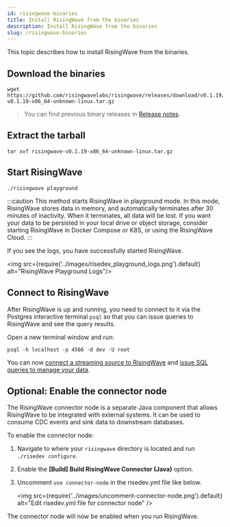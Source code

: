 ```yaml
---
id: risingwave-binaries
title: Install RisingWave from the binaries
description: Install RisingWave from the binaries
slug: /risingwave-binaries
---
```


This topic describes how to install RisingWave from the binaries.

## Download the binaries

```shell
wget https://github.com/risingwavelabs/risingwave/releases/download/v0.1.19/risingwave-v0.1.19-x86_64-unknown-linux.tar.gz
```

> You can find previous binary releases in [Release notes](/release-notes.md).

## Extract the tarball

```shell
tar xvf risingwave-v0.1.19-x86_64-unknown-linux.tar.gz
```

## Start RisingWave

```shell
./risingwave playground
```

:::caution
This method starts RisingWave in playground mode. In this mode, RisingWave stores data in memory, and automatically terminates after 30 minutes of inactivity. When it terminates, all data will be lost.
If you want your data to be persisted in your local drive or object storage, consider starting RisingWave in Docker Compose or K8S, or using the RisingWave Cloud.
:::

If you see the logs, you have successfully started RisingWave.

<img src={require('../images/risedev_playground_logs.png').default} alt="RisingWave Playground Logs"/>

## Connect to RisingWave

After RisingWave is up and running, you need to connect to it via the Postgres interactive terminal `psql` so that you can issue queries to RisingWave and see the query results.

Open a new terminal window and run:

```shell
psql -h localhost -p 4566 -d dev -U root
```

You can now [connect a streaming source to RisingWave](/sql/commands/sql-create-source.md) and [issue SQL queries to manage your data](risingwave-sql-101.md).

## Optional: Enable the connector node

The RisingWave connector node is a separate Java component that allows RisingWave to be integrated with external systems. It can be used to consume CDC events and sink data to downstream databases.

To enable the connector node:

1. Navigate to where your `risingwave` directory is located and run `./risedev configure`.

2. Enable the **[Build] Build RisingWave Connector (Java)** option.

3. Uncomment `use connector-node` in the risedev.yml file like below.

    <img
    src={require('../images/uncomment-connector-node.png').default}
    alt="Edit risedev.yml file for connector node"
    />

The connector node will now be enabled when you run RisingWave.
